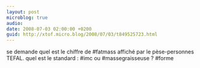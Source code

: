 ```yaml
---
layout: post
microblog: true
audio: 
date: 2008-07-03 02:00:00 +0200
guid: http://xtof.micro.blog/2008/07/03/t849525723.html
---
```

se demande quel est le chiffre de #fatmass affiché par le pèse-personnes TEFAL. quel est le standard : #imc ou #massegraisseuse ? #forme
